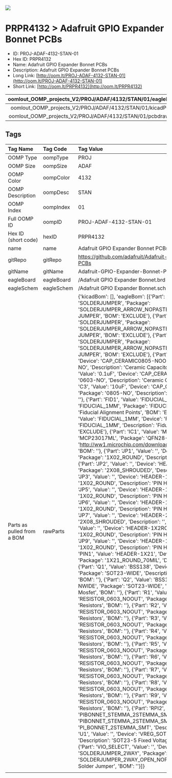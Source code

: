 


  
![][im]
# PRPR4132 > Adafruit GPIO Expander Bonnet PCBs

- ID: PROJ-ADAF-4132-STAN-01
- Hex ID: PRPR4132
- Name: Adafruit GPIO Expander Bonnet PCBs
- Description: Adafruit GPIO Expander Bonnet PCBs
- Long Link: [http://oom.lt/PROJ-ADAF-4132-STAN-01](http://oom.lt/PROJ-ADAF-4132-STAN-01)
- Short Link: [http://oom.lt/PRPR4132](http://oom.lt/PRPR4132)
  

|oomlout_OOMP_projects_V2/PROJ/ADAF/4132/STAN/01/eagleImage.png|oomlout_OOMP_projects_V2/PROJ/ADAF/4132/STAN/01/eagleSchemImage.png|oomlout_OOMP_projects_V2/PROJ/ADAF/4132/STAN/01/kicadPcb3dFront.png|oomlout_OOMP_projects_V2/PROJ/ADAF/4132/STAN/01/kicadPcb3dBack.png|
| :---: | :---: | :---: | :---: |
|oomlout_OOMP_projects_V2/PROJ/ADAF/4132/STAN/01/kicadPcb3d.png|oomlout_OOMP_projects_V2/PROJ/ADAF/4132/STAN/01/bomBack.png|oomlout_OOMP_projects_V2/PROJ/ADAF/4132/STAN/01/bomFront.png|oomlout_OOMP_projects_V2/PROJ/ADAF/4132/STAN/01/pcbdraw.svg|
|oomlout_OOMP_projects_V2/PROJ/ADAF/4132/STAN/01/pcbdrawBack.svg||||

## Tags
  

|Tag Name|Tag Code|Tag Value|
| :--- | :--- | :--- |
|OOMP Type|oompType|PROJ|
|OOMP Size|oompSize|ADAF|
|OOMP Color|oompColor|4132|
|OOMP Description|oompDesc|STAN|
|OOMP Index|oompIndex|01|
|Full OOMP ID|oompID|PROJ-ADAF-4132-STAN-01|
|Hex ID (short code)|hexID|PRPR4132|
|name|name|Adafruit GPIO Expander Bonnet PCBs|
|gitRepo|gitRepo|https://github.com/adafruit/Adafruit-GPIO-Expander-Bonnet-PCBs|
|gitName|gitName|Adafruit-GPIO-Expander-Bonnet-PCBs|
|eagleBoard|eagleBoard|/Adafruit GPIO Expander Bonnet.brd|
|eagleSchem|eagleSchem|/Adafruit GPIO Expander Bonnet.sch|
|Parts as pulled from a BOM|rawParts|{'kicadBom': [], 'eagleBom': [{'Part': 'ADDR0', 'Value': '', 'Device': 'SOLDERJUMPER', 'Package': 'SOLDERJUMPER_ARROW_NOPASTE', 'Description': 'SMD Solder JUMPER', 'BOM': 'EXCLUDE'}, {'Part': 'ADDR1', 'Value': '', 'Device': 'SOLDERJUMPER', 'Package': 'SOLDERJUMPER_ARROW_NOPASTE', 'Description': 'SMD Solder JUMPER', 'BOM': 'EXCLUDE'}, {'Part': 'ADDR2', 'Value': '', 'Device': 'SOLDERJUMPER', 'Package': 'SOLDERJUMPER_ARROW_NOPASTE', 'Description': 'SMD Solder JUMPER', 'BOM': 'EXCLUDE'}, {'Part': 'C1', 'Value': '10uF', 'Device': 'CAP_CERAMIC0805-NOOUTLINE', 'Package': '0805-NO', 'Description': 'Ceramic Capacitors', 'BOM': ''}, {'Part': 'C2', 'Value': '0.1uF', 'Device': 'CAP_CERAMIC0603_NO', 'Package': '0603-NO', 'Description': 'Ceramic Capacitors', 'BOM': ''}, {'Part': 'C3', 'Value': '10uF', 'Device': 'CAP_CERAMIC0805-NOOUTLINE', 'Package': '0805-NO', 'Description': 'Ceramic Capacitors', 'BOM': ''}, {'Part': 'FID1', 'Value': 'FIDUCIAL_1MM', 'Device': 'FIDUCIAL_1MM', 'Package': 'FIDUCIAL_1MM', 'Description': 'Fiducial Alignment Points', 'BOM': 'EXCLUDE'}, {'Part': 'FID2', 'Value': 'FIDUCIAL_1MM', 'Device': 'FIDUCIAL_1MM', 'Package': 'FIDUCIAL_1MM', 'Description': 'Fiducial Alignment Points', 'BOM': 'EXCLUDE'}, {'Part': 'IC1', 'Value': 'MCP23017ML', 'Device': 'MCP23017ML', 'Package': 'QFN28-ML_6X6MM', 'Description': 'http://ww1.microchip.com/downloads/en/DeviceDoc/21952a.pdf', 'BOM': ''}, {'Part': 'JP1', 'Value': '', 'Device': 'HEADER-1X2ROUND', 'Package': '1X02_ROUND', 'Description': 'PIN HEADER', 'BOM': ''}, {'Part': 'JP2', 'Value': '', 'Device': 'HEADER-2X8_SHROUDED', 'Package': '2X08_SHROUDED', 'Description': '', 'BOM': ''}, {'Part': 'JP3', 'Value': '', 'Device': 'HEADER-1X2ROUND', 'Package': '1X02_ROUND', 'Description': 'PIN HEADER', 'BOM': ''}, {'Part': 'JP5', 'Value': '', 'Device': 'HEADER-1X2ROUND', 'Package': '1X02_ROUND', 'Description': 'PIN HEADER', 'BOM': ''}, {'Part': 'JP6', 'Value': '', 'Device': 'HEADER-1X2ROUND', 'Package': '1X02_ROUND', 'Description': 'PIN HEADER', 'BOM': ''}, {'Part': 'JP7', 'Value': '', 'Device': 'HEADER-2X8_SHROUDED', 'Package': '2X08_SHROUDED', 'Description': '', 'BOM': ''}, {'Part': 'JP8', 'Value': '', 'Device': 'HEADER-1X2ROUND', 'Package': '1X02_ROUND', 'Description': 'PIN HEADER', 'BOM': ''}, {'Part': 'JP9', 'Value': '', 'Device': 'HEADER-1X2ROUND', 'Package': '1X02_ROUND', 'Description': 'PIN HEADER', 'BOM': ''}, {'Part': 'PIN1', 'Value': 'HEADER-1X21', 'Device': 'HEADER-1X21', 'Package': '1X21_ROUND_70MIL', 'Description': '', 'BOM': ''}, {'Part': 'Q1', 'Value': 'BSS138', 'Device': 'MOSFET-NWIDE', 'Package': 'SOT23-WIDE', 'Description': 'N-Channel Mosfet', 'BOM': ''}, {'Part': 'Q2', 'Value': 'BSS138', 'Device': 'MOSFET-NWIDE', 'Package': 'SOT23-WIDE', 'Description': 'N-Channel Mosfet', 'BOM': ''}, {'Part': 'R1', 'Value': '10K', 'Device': 'RESISTOR_0603_NOOUT', 'Package': '0603-NO', 'Description': 'Resistors', 'BOM': ''}, {'Part': 'R2', 'Value': '10K', 'Device': 'RESISTOR_0603_NOOUT', 'Package': '0603-NO', 'Description': 'Resistors', 'BOM': ''}, {'Part': 'R3', 'Value': '10K', 'Device': 'RESISTOR_0603_NOOUT', 'Package': '0603-NO', 'Description': 'Resistors', 'BOM': ''}, {'Part': 'R4', 'Value': '10K', 'Device': 'RESISTOR_0603_NOOUT', 'Package': '0603-NO', 'Description': 'Resistors', 'BOM': ''}, {'Part': 'R5', 'Value': '10K', 'Device': 'RESISTOR_0603_NOOUT', 'Package': '0603-NO', 'Description': 'Resistors', 'BOM': ''}, {'Part': 'R6', 'Value': '10K', 'Device': 'RESISTOR_0603_NOOUT', 'Package': '0603-NO', 'Description': 'Resistors', 'BOM': ''}, {'Part': 'R7', 'Value': '10K', 'Device': 'RESISTOR_0603_NOOUT', 'Package': '0603-NO', 'Description': 'Resistors', 'BOM': ''}, {'Part': 'R8', 'Value': '10K', 'Device': 'RESISTOR_0603_NOOUT', 'Package': '0603-NO', 'Description': 'Resistors', 'BOM': ''}, {'Part': 'R9', 'Value': '10K', 'Device': 'RESISTOR_0603_NOOUT', 'Package': '0603-NO', 'Description': 'Resistors', 'BOM': ''}, {'Part': 'RPI2', 'Value': 'PIBONNET_STEMMA_2STEMMA_SMTTHM', 'Device': 'PIBONNET_STEMMA_2STEMMA_SMTTHM', 'Package': 'PI_BONNET_2STEMMA_SMT', 'Description': '', 'BOM': ''}, {'Part': 'U1', 'Value': '', 'Device': 'VREG_SOT23-5', 'Package': 'SOT23-5', 'Description': 'SOT23-5 Fixed Voltage Regulators', 'BOM': ''}, {'Part': 'VIO_SELECT', 'Value': '', 'Device': 'SOLDERJUMPER_2WAY', 'Package': 'SOLDERJUMPER_2WAY_OPEN_NOPASTE', 'Description': '2-Way Solder Jumper', 'BOM': ''}]}|
||||



[im]: PROJ/ADAF/4132/STAN/01/kicadPcb3d_450.png
